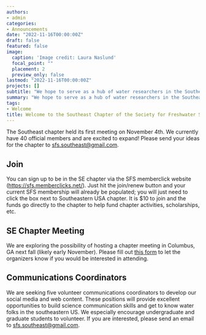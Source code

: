 ```yaml
---
authors:
- admin
categories:
- Announcements
date: "2022-11-16T00:00:00Z"
draft: false
featured: false
image:
  caption: 'Image credit: Laura Naslund'
  focal_point: ""
  placement: 2
  preview_only: false
lastmod: "2022-11-16T00:00:00Z"
projects: []
subtitle: "We hope to serve as a hub of water researchers in the Southeastern United States."
summary: "We hope to serve as a hub of water researchers in the Southeastern United States."
tags:
- Welcome
title: Welcome to the Southeast Chapter of the Society for Freshwater Science
---
```


The Southeast chapter held its first meeting on November 4th. We currently have 40 official members and are excited to expand! Please send your ideas for the chapter to sfs.southeast@gmail.com.

## Join
You can sign up to be in the SE chapter via the SFS memberclick website (https://sfs.memberclicks.net/). Just hit the join/renew button and your current SFS membership will already be populated; you will just need to click the box next to Southeastern USA chapter. It is $10 to join and the funds go directly to the chapter to help fund chapter activities, scholarships, etc. 

## SE Chapter Meeting
We are exploring the possibility of hosting a chapter meeting in Columbus, GA next fall (likely early November). Please fill out [this form](https://docs.google.com/forms/d/e/1FAIpQLSeqdrA6aW90JVhTe6WYwrQcCaSyHV9CV9fksX0b-S-KEjtHqA/viewform) to let the organizers know if you would be interested in attending. 

## Communications Coordinators
We are seeking five volunteer communications coordinators to develop our social media and web content. These positions will provide excellent opportunities to build science communication skills and get to know water folks in the southeastern US. We especially encourage undergraduate and graduate students to volunteer. If you are interested, please send an email to sfs.southeast@gmail.com. 
